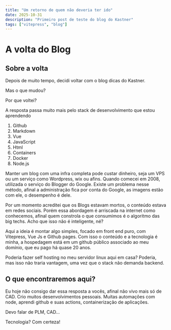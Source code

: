 ```yaml
---
title: "Um retorno de quem não deveria ter ido"
date: 2025-10-31
description: "Primeiro post de teste do blog do Kastner"
tags: ["vitepress", "blog"]
---
```



# A volta do Blog

## Sobre a volta

Depois de muito tempo, decidi voltar com o blog dicas do Kastner.

Mas o que mudou?

Por que voltei?

A resposta passa muito mais pelo stack de desenvolvimento que estou aprendendo

1. Github
2. Markdown
3. Vue
4. JavaScript
5. Html
6. Containers
7. Docker
8. Node.js

Manter um blog com uma infra completa pode custar dinheiro, seja um VPS ou um serviço como Wordpress, wix ou afins. Quando comecei em 2008, utilizada o serviço do Blogger do Google. Existe um problema nesse método, afinal a administração fica por conta do Google, as imagens estão com ele, o desempenho é dele.

Por um momento acreditei que os Blogs estavam mortos, o conteúdo estava em redes sociais. Porém essa abordagem é arriscada na internet como conhecemos, afinal quem constrola o que consumimos é o algoritmo das big techs. Acho que isso não é inteligente, né?

Aqui a ideia é montar algo simples, focado em front end puro, com Vitepress, Vue Js e Github pages. Com isso o conteúdo e a tecnologia é minha, a hospedagem está em um github público associado ao meu domínio, que eu pago há quase 20 anos.

Poderia fazer self hosting no meu servidor linux aqui em casa? Poderia, mas isso não traria vantagem, uma vez que o stack não demanda backend.

## O que encontraremos aqui?

Eu hoje não consigo dar essa resposta a vocês, afinal não vivo mais só de CAD. Crio muitos desenvolvimentos pessoais. Muitas automações com node, aprendi github e suas actions, containerização de aplicações.

Devo falar de PLM, CAD... 

Tecnologia? Com certeza!
